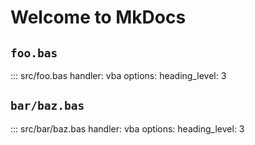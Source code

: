 # Welcome to MkDocs

## `foo.bas`

::: src/foo.bas
    handler: vba
    options:
      heading_level: 3

## `bar/baz.bas`

::: src/bar/baz.bas
    handler: vba
    options:
      heading_level: 3
